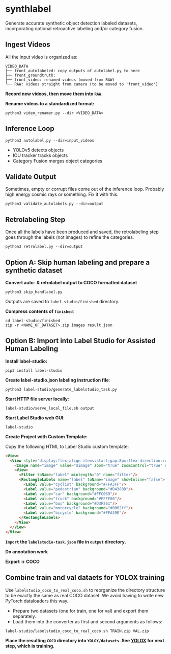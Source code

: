 # synthlabel
Generate accurate synthetic object detection labeled datasets, incorporating optional retroactive labeling and/or category fusion.

## Ingest Videos

All the input video is organized as:
```
VIDEO_DATA
├── front_autolabeled: copy outputs of autolabel.py to here
├── front_groundtruth: 
├── front_video: renamed videos (moved from RAW)
└── RAW: videos straight from camera (to be moved to 'front_video')
```
**Record new videos, then move them into `RAW`.**

**Rename videos to a standardized format:**

```
python3 video_renamer.py --dir <VIDEO_DATA>
```

## Inference Loop

```
python3 autolabel.py --dir=input_videos
```

+ YOLOv5 detects objects
+ IOU tracker tracks objects
+ Category Fusion merges object categories

## Validate Output

Sometimes, empty or corrupt files come out of the inference loop. Probably high energy cosmic rays or something. Fix it with this.

```
python3 validate_autolabels.py --dir=output
```

## Retrolabeling Step

Once all the labels have been produced and saved, the retrolabeling step goes through the labels (not images) to refine the categories.

```
python3 retrolabel.py --dir=output
```

## Option A: Skip human labeling and prepare a synthetic dataset

**Convert auto- & retrolabel output to COCO formatted dataset**

```
python3 skip_handlabel.py
```

Outputs are saved to `label-studio/finished` directory.

**Compress contents of `finished`**:
```
cd label-studio/finished
zip -r <NAME_OF_DATASET>.zip images result.json
```
## Option B: Import into Label Studio for Assisted Human Labeling

**Install label-studio:**
```
pip3 install label-studio
```

**Create label-studio.json labeling instruction file**:
```
python3 label-studio/generate_labelstudio_task.py
```

**Start HTTP file server locally**:
```
label-studio/serve_local_file.sh output
```

**Start Label Studio web GUI**:
```
label-studio
```

**Create Project with Custom Template:**

Copy the following HTML to Label Studio custom template:

```html
<View>
  <View style="display:flex;align-items:start;gap:8px;flex-direction:row-reverse">
    <Image name="image" value="$image" zoom="true" zoomControl="true" rotateControl="true"/>
    <View>
      <Filter toName="label" minlength="0" name="filter"/>
      <RectangleLabels name="label" toName="image" showInline="false">
        <Label value="cyclist" background="#FFA3FF"/>
        <Label value="pedestrian" background="#D4380D"/>
        <Label value="car" background="#FFC069"/>
        <Label value="truck" background="#FFFF00"/>
        <Label value="bus" background="#D3F261"/>
        <Label value="motorcycle" background="#0062ff"/>
        <Label value="bicycle" background="#FFA39E"/>
      </RectangleLabels>
    </View>
  </View>
</View>
```

**`Import` the `labelstudio-task.json` file in `output` directory.**

**Do annotation work**

**Export -> COCO**

## Combine train and val dataets for YOLOX training

Use `labelstudio_coco_to_real_coco.sh` to reorganize the directory structure to be exactly the same as real COCO dataset. We avoid having to write new PyTorch dataloaders this way.

+ Prepare two datasets (one for train, one for val) and export them separately.
+ Load them into the converter as first and second arguments as follows:

```
label-studio/labelstudio_coco_to_real_coco.sh TRAIN.zip VAL.zip
```

**Place the resulting `COCO` directory into `YOLOX/datasets`. See [YOLOX](https://github.com/Megvii-BaseDetection/YOLOX) for next step, which is training.**



